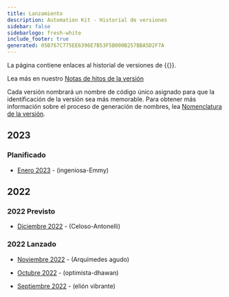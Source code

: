 ```yaml
---
title: Lanzamiento
description: Automation Kit - Historial de versiones
sidebar: false
sidebarlogo: fresh-white
include_footer: true
generated: 05B767C775EE6396E7B53F5B000B257BBA5D2F7A
---
```


La página contiene enlaces al historial de versiones de {{<product-name>}}.

Lea más en nuestro [Notas de hitos de la versión](/es/releases/milestones)

Cada versión nombrará un nombre de código único asignado para que la identificación de la versión sea más memorable. Para obtener más información sobre el proceso de generación de nombres, lea [Nomenclatura de la versión](/es/releases/naming).

## 2023

### Planificado

- [Enero 2023](/es/releases/january-2023) - (ingeniosa-Emmy)

## 2022

### 2022 Previsto

- [Diciembre 2022](/es/releases/december-2022) - (Celoso-Antonelli)

### 2022 Lanzado

- [Noviembre 2022](/es/releases/november-2022) - (Arquímedes agudo)

- [Octubre 2022](/es/releases/october-2022) - (optimista-dhawan)

- [Septiembre 2022](/es/releases/september-2022) - (elión vibrante)

